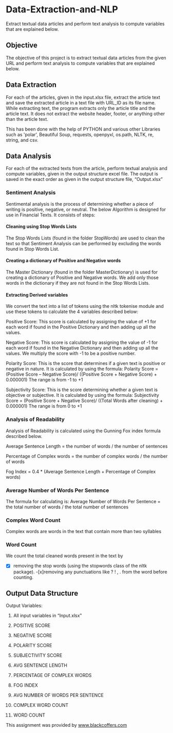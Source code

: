 # Data-Extraction-and-NLP

Extract textual data articles and perform text analysis to compute variables that are explained below.


## Objective

The objective of this project is to extract textual data articles from the given URL and perform text analysis to compute variables that are explained below.

## Data Extraction

For each of the articles, given in the input.xlsx file, extract the article text and save the extracted article in a text file with URL_ID as its file name.
While extracting text, the program extracts only the article title and the article text. It does not extract the website header, footer, or anything other than the article text. 

This has been done with the help of PYTHON and various other Libraries such as 'polar', Beautiful Soup, requests, openpyxl, os.path, NLTK, re, string, and csv.

## Data Analysis

For each of the extracted texts from the article, perform textual analysis and compute variables, given in the output structure excel file. The output is saved in the exact order as given in the output structure file, “Output.xlsx”

### Sentiment Analysis

Sentimental analysis is the process of determining whether a piece of writing is positive, negative, or neutral. The below Algorithm is designed for use in Financial Texts. It consists of steps:

#### Cleaning using Stop Words Lists

The Stop Words Lists (found in the folder StopWords) are used to clean the text so that Sentiment Analysis can be performed by excluding the words found in Stop Words List. 

#### Creating a dictionary of Positive and Negative words

The Master Dictionary (found in the folder MasterDictionary) is used for creating a dictionary of Positive and Negative words. We add only those words in the dictionary if they are not found in the Stop Words Lists. 

#### Extracting Derived variables

We convert the text into a list of tokens using the nltk tokenise module and use these tokens to calculate the 4 variables described below:

Positive Score: This score is calculated by assigning the value of +1 for each word if found in the Positive Dictionary and then adding up all the values.

Negative Score: This score is calculated by assigning the value of -1 for each word if found in the Negative Dictionary and then adding up all the values. We multiply the score with -1 to be a positive number.

Polarity Score: This is the score that determines if a given text is positive or negative in nature. It is calculated by using the formula: 
Polarity Score = (Positive Score – Negative Score)/ ((Positive Score + Negative Score) + 0.000001)
The range is from -1 to +1

Subjectivity Score: This is the score determining whether a given text is objective or subjective. It is calculated by using the formula: 
Subjectivity Score = (Positive Score + Negative Score)/ ((Total Words after cleaning) + 0.000001)
The range is from 0 to +1

### Analysis of Readability

Analysis of Readability is calculated using the Gunning Fox index formula described below.

Average Sentence Length = the number of words / the number of sentences

Percentage of Complex words = the number of complex words / the number of words 

Fog Index = 0.4 * (Average Sentence Length + Percentage of Complex words)

### Average Number of Words Per Sentence

The formula for calculating is:
Average Number of Words Per Sentence = the total number of words / the total number of sentences

### Complex Word Count

Complex words are words in the text that contain more than two syllables

### Word Count

We count the total cleaned words present in the text by 
-[x] removing the stop words (using the stopwords class of the nltk package).
-[x]removing any punctuations like ? ! , . from the word before counting.

## Output Data Structure

Output Variables: 
1) All input variables in “Input.xlsx”

2) POSITIVE SCORE

3) NEGATIVE SCORE

4) POLARITY SCORE

5) SUBJECTIVITY SCORE

6) AVG SENTENCE LENGTH

7) PERCENTAGE OF COMPLEX WORDS

8) FOG INDEX

9) AVG NUMBER OF WORDS PER SENTENCE

10) COMPLEX WORD COUNT

11) WORD COUNT

This assignment was provided by www.blackcoffers.com
